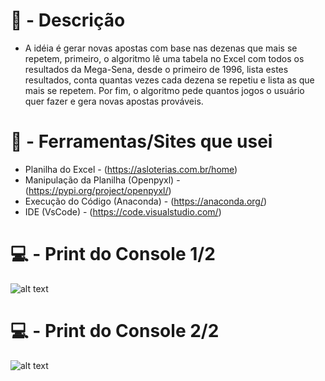 # :pencil: - Descrição
- A idéia é gerar novas apostas com base nas dezenas que mais se repetem, primeiro, o algoritmo lê uma tabela no Excel com todos os resultados da Mega-Sena, desde o primeiro de 1996, lista estes resultados, conta quantas vezes cada dezena se repetiu e lista as que mais se repetem. Por fim, o algoritmo pede quantos jogos o usuário quer fazer e gera novas apostas prováveis.

# :wrench: - Ferramentas/Sites que usei
- Planilha do Excel - (https://asloterias.com.br/home)
- Manipulação da Planilha (Openpyxl) - (https://pypi.org/project/openpyxl/)
- Execução do Código (Anaconda) - (https://anaconda.org/)
- IDE (VsCode) - (https://code.visualstudio.com/)

# :computer: - Print do Console 1/2
![alt text](https://github.com/predufranca/Portfolio/blob/main/Projetos/Projeto%209%20-%20Gerador%20de%20Apostas%20Prov%C3%A1veis/images/Console1.png)

# :computer: -  Print do Console 2/2
![alt text](https://github.com/predufranca/Portfolio/blob/main/Projetos/Projeto%209%20-%20Gerador%20de%20Apostas%20Prov%C3%A1veis/images/Console2.png)
